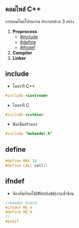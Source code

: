 ## คอมไพล์ C++
การคอมไพล์โปรแกรม ประกอบด้วย 3 อย่าง
1. **Preprocess**
    * [#include](#include)
    * [#define](#define)
    * [#ifndef](#ifndef)
2. **Compiler**
3. **Linker**

## include
* ไลบรารี C++
```cpp
#include <iostream>
```
* ไลบรารี C
```cpp
#include <cstdio>
```
* ฟังก์ชันสร้างเอง
```cpp
#include "mehaeder.h"
```

## define
```cpp
#define MAX 10
#define CALL call()
```

## ifndef
* ป้องกันเรียกใช้(#include)งานซ้ำซ้อน
```cpp
//Haeder Guard
#ifndef ME_H
#define ME_H
//....
#endif
```